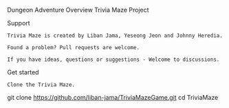 Dungeon Adventure
Overview
Trivia Maze Project

Support

    Trivia Maze is created by Liban Jama, Yeseong Jeon and Johnny Heredia.

    Found a problem? Pull requests are welcome.

    If you have ideas, questions or suggestions - Welcome to discussions. 


Get started

    Clone the Trivia Maze.

git clone https://github.com/liban-jama/TriviaMazeGame.git
cd TriviaMaze
